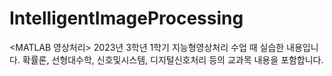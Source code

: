 # IntelligentImageProcessing
&lt;MATLAB 영상처리> 2023년 3학년 1학기 지능형영상처리 수업 때 실습한 내용입니다. 확률론, 선형대수학, 신호및시스템, 디지털신호처리 등의 교과목 내용을 포함합니다.
